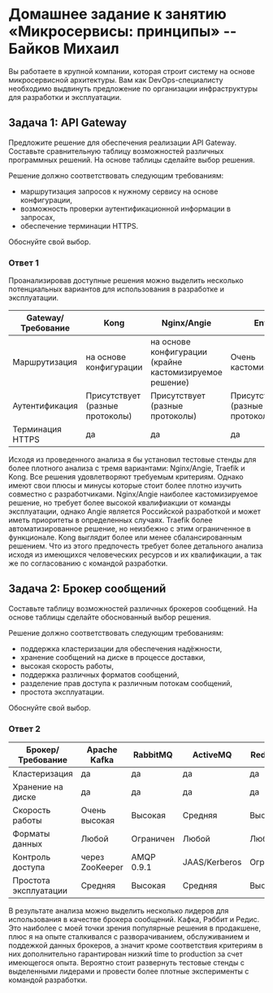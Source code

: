 # Домашнее задание к занятию «Микросервисы: принципы» -- Байков Михаил

Вы работаете в крупной компании, которая строит систему на основе микросервисной архитектуры.
Вам как DevOps-специалисту необходимо выдвинуть предложение по организации инфраструктуры для разработки и эксплуатации.

## Задача 1: API Gateway 

Предложите решение для обеспечения реализации API Gateway. Составьте сравнительную таблицу возможностей различных программных решений. На основе таблицы сделайте выбор решения.

Решение должно соответствовать следующим требованиям:
- маршрутизация запросов к нужному сервису на основе конфигурации,
- возможность проверки аутентификационной информации в запросах,
- обеспечение терминации HTTPS.

Обоснуйте свой выбор.

### Ответ 1

Проанализировав доступные решения можно выделить несколько потенциальных вариантов для использования в разработке и эксплуатации.

| Gateway/Требование  |  Kong | Nginx/Angie  |  Envoy | AWS API Gateway  | Traefik |
|---|---|---|---|---|---|
|  Маршрутизация |  на основе конфигурации | на основе конфигурации (крайне кастомизируемое решение)  | Очень кастомизируемая  |  встроенная |  автоматическая |
|  Аутентификация |  Присутствует (разные протоколы) | Присутствует (разные протоколы)  | Присутствует (разные протоколы)  |  Присутствует (разные протоколы) | Присутствует (разные протоколы)  |
| Терминация HTTPS  | да  | да  | да  | да  | да  |

Исходя из проведенного анализа я бы установил тестовые стенды для более плотного анализа с тремя вариантами: Nginx/Angie, Traefik и Kong. Все решения удовлетворяют требуемым критериям. Однако имеют свои плюсы и минусы которые стоит более плотно изучить совместно с разработчиками. Nginx/Angie наиболее кастомизируемое решение, но требует более высокой квалифиакции от команды эксплуатации, однако Angie является Российской разработкой и может иметь приоритеты в определенных случаях. Traefik более автоматизированное решение, но неизбежно с этим ограниченное в функционале. Kong выглядит более или менее сбалансированным решением. Что из этого предпочесть требует более детального анализа исходя из имеющихся человеческих ресурсов и их квалификации, а так же по согласованию с командой разработки.

## Задача 2: Брокер сообщений

Составьте таблицу возможностей различных брокеров сообщений. На основе таблицы сделайте обоснованный выбор решения.

Решение должно соответствовать следующим требованиям:
- поддержка кластеризации для обеспечения надёжности,
- хранение сообщений на диске в процессе доставки,
- высокая скорость работы,
- поддержка различных форматов сообщений,
- разделение прав доступа к различным потокам сообщений,
- простота эксплуатации.

Обоснуйте свой выбор.

### Ответ 2
| Брокер/Требование | Apache Kafka	| RabbitMQ | ActiveMQ | Redis Streams	| NATS |
|---|---|---|---|---|---|
|Кластеризация| да | да | да | да | да |
|Хранение на диске| да | да | да | да | нет |
|Скорость работы| Очень высокая | Высокая | Средняя | Высокая | Очень высокая |
|Форматы данных| Любой | Ограничен | Любой  | Любой | Ограничен |
|Контроль доступа| через ZooKeeper | AMQP 0.9.1 | JAAS/Kerberos | Ограниченный | JWT/JWT-HMAC |
|Простота эксплуатации| Средняя | Высокая | Средняя | Высокая | Очень высокая |

В результате анализа можно выделить несколько лидеров для использования в качестве брокера сообщений. Кафка, Рэббит и Редис. Это наиболее с моей точки зрения популярные решения в продакшене, плюс я на опыте сталкивался с разворачиванием, обслуживанием и поддежкой данных брокеров, а значит кроме соответствия критериям в них дополнительно гарантирован низкий time to production за счет имеющегося опыта. Вероятно стоит развернуть тестовые стенды с выделенными лидерами и провести более плотные эксперименты с командой разработки.
